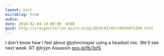 ```yaml
---
layout: post
microblog: true
audio: 
date: 2010-02-04 19:00:00 -0500
guid: http://craigmcclellan.micro.blog/2010/02/05/t8695071509.html
---
```

I don't know how I feel about @johncmayer using a headset mic. We'll see next week. RT @tryjm Assassin [goo.gl/fb/1pfS](http://goo.gl/fb/1pfS)
